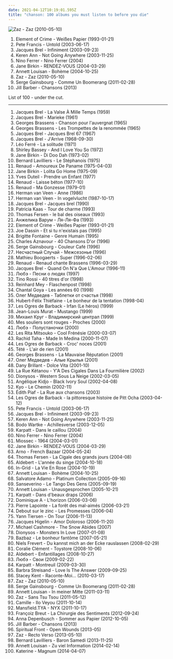 ```yaml
---
date: 2021-04-12T10:19:01.595Z
title: "chanson: 100 albums you must listen to before you die"
---
```

![Zaz - Zaz (2010-05-10)](http://coverartarchive.org/release/9703802c-0108-40fb-865c-0bbf17960c98/6816205914-500.jpg "Zaz - Zaz (2010-05-10)")
<ol class="albums">
<li data-cover="http://coverartarchive.org/release/09f42d29-00db-4383-ae25-887d359a69de/13141411398-500.jpg" data-tags="german" role="button">Element of Crime - Weißes Papier (1993-01-21)</li>
<li data-cover="https://img.discogs.com/wJbOf-gWcNiqZ8DWYKZ905Qap1o=/fit-in/419x419/filters:strip_icc():format(jpeg):mode_rgb():quality(90)/discogs-images/R-4902343-1378929554-8162.jpeg.jpg" data-tags="chanson, chill, progressive rock" role="button">Pete Francis - Untold (2003-06-17)</li>
<li data-cover="http://coverartarchive.org/release/93eae62d-ebed-444a-9b08-445bb4a843db/16354177755-500.jpg" data-tags="chanson, chanson française, jacques brel" role="button">Jacques Brel - Infiniment (2003-09-23)</li>
<li data-cover="https://img.discogs.com/krZc4oV8ormEt0DY_XKT1-w2-ls=/fit-in/600x600/filters:strip_icc():format(jpeg):mode_rgb():quality(90)/discogs-images/R-1132866-1194713551.jpeg.jpg" data-tags="french" role="button">Keren Ann - Not Going Anywhere (2003-11-25)</li>
<li data-cover="https://img.discogs.com/95qltZWYT3KzLqO9Ybk6XuEmDvQ=/fit-in/600x529/filters:strip_icc():format(jpeg):mode_rgb():quality(90)/discogs-images/R-2431321-1485412944-8601.jpeg.jpg" data-tags="french, chanson" role="button">Nino Ferrer - Nino Ferrer (2004)</li>
<li data-cover="http://coverartarchive.org/release/8ae59a90-6a70-3305-a527-6b8bfb1c39bd/8464425666-500.jpg" data-tags="french" role="button">Jane Birkin - RENDEZ-VOUS (2004-03-29)</li>
<li data-cover="https://img.discogs.com/jz0cMkSUyRRsVV2szdP4oiG9y44=/fit-in/280x280/filters:strip_icc():format(jpeg):mode_rgb():quality(90)/discogs-images/R-8826647-1469599034-9160.jpeg.jpg" data-tags="chanson, pop" role="button">Annett Louisan - Bohème (2004-10-25)</li>
<li data-cover="http://coverartarchive.org/release/9703802c-0108-40fb-865c-0bbf17960c98/6816205914-500.jpg" data-tags="jazz, chanson" role="button">Zaz - Zaz (2010-05-10)</li>
<li data-cover="http://coverartarchive.org/release/9d180907-3332-43f5-a1c8-0a5ebef4a08e/8250314333-500.jpg" data-tags="chanson, egresgruobsniag" role="button">Serge Gainsbourg - Comme Un Boomerang (2011-02-28)</li>
<li data-cover="http://coverartarchive.org/release/06f0a6c1-2f4d-4989-9dab-37ec9c77335c/5788985602-500.jpg" data-tags="chanson, pop, easy listening" role="button">Jill Barber - Chansons (2013)</li>
</ol>
List of 100 - under the cut.
<!-- more -->

_________________

<ol class="albums">
<li data-cover="http://coverartarchive.org/release/bdd8d625-76de-39eb-8b19-9401c974a564/27820133528-500.jpg" data-tags="chanson" role="button">
Jacques Brel - La Valse À Mille Temps (1959)
</li>
<li data-cover="http://coverartarchive.org/release/575437e9-632a-4af3-8554-d09c373a91e1/27835390087-500.jpg" data-tags="chanson, brel, l3a1e5da4n15l1" role="button">
Jacques Brel - Marieke (1961)
</li>
<li data-cover="https://img.discogs.com/rH34ssZPsumGBEO2d_F0xAn1wmw=/fit-in/170x168/filters:strip_icc():format(jpeg):mode_rgb():quality(90)/discogs-images/R-5810727-1403352580-5129.jpeg.jpg" data-tags="chanson, chanson française, georges brassens, rive gauche, brassens metal" role="button">
Georges Brassens - Chanson pour l'auvergnat (1965)
</li>
<li data-cover="https://img.discogs.com/6jervz-6OOpoTtsb80o2xOd55oM=/fit-in/600x600/filters:strip_icc():format(jpeg):mode_rgb():quality(90)/discogs-images/R-17038674-1611270674-1560.jpeg.jpg" data-tags="chanson, singer-songwriter" role="button">
Georges Brassens - Les Trompettes de la renommée (1965)
</li>
<li data-cover="http://coverartarchive.org/release/cc47ee20-d80c-44b2-a7a2-be977d5ffee1/20376528344-500.jpg" data-tags="chanson, chanson française, jacques brel, brel, gammarec, freepurp1e, rive gauche, l3a1e5da4n15l1" role="button">
Jacques Brel - Jacques Brel 67 (1967)
</li>
<li data-cover="https://img.discogs.com/SP5RppUPQU21e890UgovbLzriw8=/fit-in/600x598/filters:strip_icc():format(jpeg):mode_rgb():quality(90)/discogs-images/R-2735579-1456699455-5992.jpeg.jpg" data-tags="jacques brel" role="button">
Jacques Brel - J'Arrive (1968-09-30)
</li>
<li data-cover="http://coverartarchive.org/release/70c4d33d-ba91-40ef-8f91-0b514525655f/3808800895-500.jpg" data-tags="chanson, 70s, chanson française, anarchiste, electrophone, free palestine, la solitude, la paix des chiens, metamec" role="button">
Léo Ferré - La solitude (1971)
</li>
<li data-cover="http://coverartarchive.org/release/f788e429-643c-48e1-8b3a-c0ccd2953008/6691380021-500.jpg" data-tags="chanson, jazz, soul, female vocalists, oldies, dirty dancing, favorite female singers, discovered in 2015, dame shirley bassey" role="button">
Shirley Bassey - And I Love You So (1972)
</li>
<li data-cover="https://via.placeholder.com/450" data-tags="chanson, la la la la, actrices, birkin" role="button">
Jane Birkin - Di Doo Dah (1973-02)
</li>
<li data-cover="https://img.discogs.com/EIJMRBVTwdiYEZKT8-4TWx9zCYc=/fit-in/600x600/filters:strip_icc():format(jpeg):mode_rgb():quality(90)/discogs-images/R-2194221-1286710291.jpeg.jpg" data-tags="chanson" role="button">
Bernard Lavilliers - Le Stéphanois (1975)
</li>
<li data-cover="http://coverartarchive.org/release/57ec09a4-4e5c-3669-a8f2-14298857f736/2842971962-500.jpg" data-tags="chanson" role="button">
Renaud - Amoureux De Paname (1975-04-03)
</li>
<li data-cover="https://img.discogs.com/raRF4sP6jp8TmhQm700zS41snIw=/fit-in/600x585/filters:strip_icc():format(jpeg):mode_rgb():quality(90)/discogs-images/R-11156092-1510919322-1762.jpeg.jpg" data-tags="chanson, actrices, birkin" role="button">
Jane Birkin - Lolita Go Home (1975-09)
</li>
<li data-cover="https://img.discogs.com/cfc9e7fd50d7c9c08931869b95f6849a01d0635d/images/spacer.gif" data-tags="french, chanson, 70s, oldies, male vocalists, mes chansons, auteur-compositeur-interprete" role="button">
Yves Duteil - Prendre un Enfant (1977)
</li>
<li data-cover="http://coverartarchive.org/release/46918556-1585-464c-b5d5-94dc58918b9a/7257893718-500.jpg" data-tags="ma pomme" role="button">
Renaud - Laisse béton (1977-10)
</li>
<li data-cover="http://coverartarchive.org/release/7f5a1b9d-0ee4-4806-8595-78c2964fb06d/24395058013-500.jpg" data-tags="chanson, 70s, ma pomme" role="button">
Renaud - Ma Gonzesse (1979-01)
</li>
<li data-cover="http://coverartarchive.org/release/e3f39cd4-b7f0-3086-802d-af4c8637b82a/27698637148-500.jpg" data-tags="chanson, van veen" role="button">
Herman van Veen - Anne (1986)
</li>
<li data-cover="http://coverartarchive.org/release/7edf8023-6e17-43d2-b37f-4640fbdde0be/5977019256-500.jpg" data-tags="nederlandstalig" role="button">
Herman van Veen - In vogelvlucht (1987-10-17)
</li>
<li data-cover="http://coverartarchive.org/release/5f6135e3-87d9-4ec0-8f92-9e4c2cb4122a/25297815184-500.jpg" data-tags="french, jbrel, chanson populaire francaise" role="button">
Jacques Brel - Jacques brel (1990)
</li>
<li data-cover="http://coverartarchive.org/release/04d5b9a2-356a-44ee-b13a-d42650ab42ad/6743084169-500.jpg" data-tags="french, chanson, francais, kaas, albums i own digitally, favourite live albums" role="button">
Patricia Kaas - Tour de charme (1993)
</li>
<li data-cover="http://coverartarchive.org/release/490ff7a6-10e2-4129-9671-423eae5b20ab/3840485202-500.jpg" data-tags="french, chanson, nouvelle scene francaise, francophone, ma rencontre, ffff" role="button">
Thomas Fersen - le bal des oiseaux (1993)
</li>
<li data-cover="http://coverartarchive.org/release/281b1aff-b513-4ebc-92c7-88ef85088307/24733198232-500.jpg" data-tags="chanson, jazz, pop" role="button">
Анжелика Варум - Ля-Ля-Фа (1993)
</li>
<li data-cover="http://coverartarchive.org/release/09f42d29-00db-4383-ae25-887d359a69de/13141411398-500.jpg" data-tags="german" role="button">
Element of Crime - Weißes Papier (1993-01-21)
</li>
<li data-cover="http://coverartarchive.org/release/cc0902f6-0460-4399-8998-dc49640c4b08/14392023169-500.jpg" data-tags="chanson, joe dassin, dassin" role="button">
Joe Dassin - Et si tu n'existais pas (1995)
</li>
<li data-cover="http://coverartarchive.org/release/13d6d50a-0fc8-44d6-b35b-4c4de9d8dcfe/1231306486-500.jpg" data-tags="chanson" role="button">
Brigitte Fontaine - Genre Humain (1995)
</li>
<li data-cover="https://img.discogs.com/NNew5ZmFL1mXtjWGoBCskG96_AM=/fit-in/500x478/filters:strip_icc():format(jpeg):mode_rgb():quality(90)/discogs-images/R-3761977-1354167860-2973.jpeg.jpg" data-tags="aznavour" role="button">
Charles Aznavour - 40 Chansons D'or (1996)
</li>
<li data-cover="http://coverartarchive.org/release/baa8b45f-550e-4e73-80c1-bad26a613c6c/15213601775-500.jpg" data-tags="french, chanson, serge gainsbourg" role="button">
Serge Gainsbourg - Couleur Café (1996)
</li>
<li data-cover="https://img.discogs.com/Q3a0ki0sIX1uv3u7pXWaTklKq7g=/fit-in/600x608/filters:strip_icc():format(jpeg):mode_rgb():quality(90)/discogs-images/R-5097577-1384416689-9419.jpeg.jpg" data-tags="chanson, russian" role="button">
Несчастный Случай - Межсезонье (1996)
</li>
<li data-cover="http://coverartarchive.org/release/59418ea6-55c2-43ff-9d9a-107cf9aa32b4/1460840188-500.jpg" data-tags="french, chanson, acoustic, selection france" role="button">
Mathieu Boogaerts - Super (1996-02-06)
</li>
<li data-cover="http://coverartarchive.org/release/6f8276dd-108b-44de-b352-663ef1e43f80/1157715142-500.jpg" data-tags="french, chanson, compadres recerdos, la calle visajosa" role="button">
Renaud - Renaud chante Brassens (1996-03-29)
</li>
<li data-cover="http://coverartarchive.org/release/64291360-153a-4d1d-8d6b-12e25f10ae22/14851466466-500.jpg" data-tags="chanson française, jacques brel" role="button">
Jacques Brel - Quand On N'a Que L'Amour (1996-11)
</li>
<li data-cover="http://coverartarchive.org/release/73e705c9-7d68-49bd-b72e-4bada7f42e9a/13178737648-500.jpg" data-tags="russian rock" role="button">
Любэ - Песни о людях (1997)
</li>
<li data-cover="https://img.discogs.com/Vr0a2zX4T-0ukVQ7RqkxZ9tYcyc=/fit-in/600x597/filters:strip_icc():format(jpeg):mode_rgb():quality(90)/discogs-images/R-15346432-1590082656-7092.jpeg.jpg" data-tags="chanson, tenor, tino rossi, mes chansons, f-w-f-label" role="button">
Tino Rossi - 40 titres d'or (1998)
</li>
<li data-cover="http://coverartarchive.org/release/f16ddf35-00ae-4512-9216-ff3786b6aea7/4146937326-500.jpg" data-tags="german, liedermacher, reinhard mey" role="button">
Reinhard Mey - Flaschenpost (1998)
</li>
<li data-cover="https://img.discogs.com/5VTFXGiAmSPHaXjz4RzG554EroE=/fit-in/600x603/filters:strip_icc():format(jpeg):mode_rgb():quality(90)/discogs-images/R-14017707-1566159314-3025.jpeg.jpg" data-tags="french, chanson, pop, 60s, female vocalist" role="button">
Chantal Goya - Les années 60 (1998)
</li>
<li data-cover="https://img.discogs.com/dxL8JKziRgkMUtNE6LHLdsFPBXg=/fit-in/200x200/filters:strip_icc():format(jpeg):mode_rgb():quality(90)/discogs-images/R-8226524-1457502429-8967.jpeg.jpg" data-tags="bard" role="button">
Олег Медведев - Таблетки от счастья (1998)
</li>
<li data-cover="http://coverartarchive.org/release/d87fe13a-6dae-42f7-b613-a297a7a3d49e/1230397309-500.jpg" data-tags="classic rock, french, chanson, rock, hard rock, singer-songwriter, blues, french rock, francais, incredible, rock francais, francaise, poésie, genial, french singer, politique, poesie, texte, thiefaine" role="button">
Hubert-Félix Thiéfaine - Le bonheur de la tentation (1998-04)
</li>
<li data-cover="http://coverartarchive.org/release/68ca7340-55e1-4a71-b3a1-e4b677944e2b/15149455960-500.jpg" data-tags="chanson, folk, l o d barback" role="button">
Les Ogres de Barback - Irfan (Le héros) (1999)
</li>
<li data-cover="http://coverartarchive.org/release/2b35db4f-0ed7-4d7e-8a54-48eaf45a281c/1269123885-500.jpg" data-tags="indie, chanson, jazz, experimental, female vocalists, jennifer charles, elysian fields, ailenrocfrancophone, ailenrocsleepy" role="button">
Jean-Louis Murat - Mustango (1999)
</li>
<li data-cover="https://via.placeholder.com/450" data-tags="chanson, atmospheric black metal, raw black metal, avant-garde black metal, true black metal, orthodox black metal, black shanson" role="button">
Михаил Круг - Владимирский централ (1999)
</li>
<li data-cover="http://coverartarchive.org/release/693e36c1-e706-43c7-8e86-5a1115e2ef69/15971215785-500.jpg" data-tags="french, chanson, canadian, traditionnel" role="button">
Mes souliers sont rouges - Proches (2000)
</li>
<li data-cover="http://coverartarchive.org/release/8273d57c-e6c9-4dff-8397-7b7b752c4a13/23878306479-500.jpg" data-tags="russian rock" role="button">
Любэ - Полустаночки (2000)
</li>
<li data-cover="http://coverartarchive.org/release/e25d36fa-3ae0-37d9-a996-bccfd5f81e8f/16144321238-500.jpg" data-tags="electronic, french, chanson, pop, rock, funk, female vocals, 2000s, from france" role="button">
Les Rita Mitsouko - Cool Frénésie (2000-03-07)
</li>
<li data-cover="https://img.discogs.com/w4kT0F7g6pvVXq5JgSbT45FnIx0=/fit-in/600x580/filters:strip_icc():format(jpeg):mode_rgb():quality(90)/discogs-images/R-5322294-1434983817-7716.jpeg.jpg" data-tags="rai, algeria" role="button">
Rachid Taha - Made In Medina (2000-11-07)
</li>
<li data-cover="http://coverartarchive.org/release/5be2190e-61c2-4b7f-be86-69ccbcb4c750/1650072779-500.jpg" data-tags="french, chanson, folk" role="button">
Les Ogres de Barback - Croc' noces (2001)
</li>
<li data-cover="http://coverartarchive.org/release/6bf1d515-460a-4e91-9b2f-12c5f8a6f7c6/1763285484-500.jpg" data-tags="french" role="button">
Tété - L'air de rien (2001)
</li>
<li data-cover="http://coverartarchive.org/release/ef7832c2-369c-40c3-a148-527e2b59c5b6/3496279385-500.jpg" data-tags="french" role="button">
Georges Brassens - La Mauvaise Réputation (2001)
</li>
<li data-cover="http://coverartarchive.org/release/ecdaeabd-1a1b-48de-bfe2-46c543741cc9/6401101112-500.jpg" data-tags="chanson, russian" role="button">
Олег Медведев - Алые Крылья (2001)
</li>
<li data-cover="http://coverartarchive.org/release/50305ad8-9c9f-4029-a5ab-e9fe178207f2/1529791276-500.jpg" data-tags="french, chanson, jazz, pop, vocal jazz, cosmopolitan soundtrack, danny brillant" role="button">
Dany Brillant - Dolce Vita (2001-10)
</li>
<li data-cover="http://coverartarchive.org/release/4d496e5b-3ab0-4fcb-9b79-2167342b3964/11049768874-500.jpg" data-tags="french" role="button">
La Rue Kétanou - Y'A Des Cigales Dans La Fourmilière (2002)
</li>
<li data-cover="https://img.discogs.com/k1jLdWdrhpUrV6LSIfwfLZOdpzU=/fit-in/600x600/filters:strip_icc():format(jpeg):mode_rgb():quality(90)/discogs-images/R-2980471-1600858402-1449.jpeg.jpg" data-tags="french, rock" role="button">
Dionysos - Western Sous La Neige (2002-03-05)
</li>
<li data-cover="https://via.placeholder.com/450" data-tags="african" role="button">
Angélique Kidjo - Black Ivory Soul (2002-04-08)
</li>
<li data-cover="http://coverartarchive.org/release/cb150add-fee7-4dc6-a725-030fe6e93ae4/1512679712-500.jpg" data-tags="rock" role="button">
Kyo - Le Chemin (2002-11)
</li>
<li data-cover="https://img.discogs.com/usaTNx_DU25qL0vvWM4M51m2GwU=/fit-in/600x602/filters:strip_icc():format(jpeg):mode_rgb():quality(90)/discogs-images/R-2581613-1540098465-5264.jpeg.jpg" data-tags="chanson, piaf" role="button">
Édith Piaf - La Rue aux chansons (2003)
</li>
<li data-cover="http://coverartarchive.org/release/c6b3c81d-ada9-4283-81d9-a8c49f5a9b40/1663793499-500.jpg" data-tags="french, chanson, folk" role="button">
Les Ogres de Barback - la pittoresque histoire de Pitt Ocha (2003-04-12)
</li>
<li data-cover="https://img.discogs.com/wJbOf-gWcNiqZ8DWYKZ905Qap1o=/fit-in/419x419/filters:strip_icc():format(jpeg):mode_rgb():quality(90)/discogs-images/R-4902343-1378929554-8162.jpeg.jpg" data-tags="chanson, chill, progressive rock" role="button">
Pete Francis - Untold (2003-06-17)
</li>
<li data-cover="http://coverartarchive.org/release/93eae62d-ebed-444a-9b08-445bb4a843db/16354177755-500.jpg" data-tags="chanson, chanson française, jacques brel" role="button">
Jacques Brel - Infiniment (2003-09-23)
</li>
<li data-cover="https://img.discogs.com/krZc4oV8ormEt0DY_XKT1-w2-ls=/fit-in/600x600/filters:strip_icc():format(jpeg):mode_rgb():quality(90)/discogs-images/R-1132866-1194713551.jpeg.jpg" data-tags="french" role="button">
Keren Ann - Not Going Anywhere (2003-11-25)
</li>
<li data-cover="http://coverartarchive.org/release/059b1891-02c9-4c79-acc0-e8008661bc94/27543867154-500.jpg" data-tags="comedy" role="button">
Bodo Wartke - Achillesverse (2003-12-05)
</li>
<li data-cover="http://coverartarchive.org/release/c8d6b5f0-ebb6-41f4-9964-1a1d73249ae5/1865340896-500.jpg" data-tags="chanson, stilnox-music" role="button">
Karpatt - Dans le caillou (2004)
</li>
<li data-cover="https://img.discogs.com/95qltZWYT3KzLqO9Ybk6XuEmDvQ=/fit-in/600x529/filters:strip_icc():format(jpeg):mode_rgb():quality(90)/discogs-images/R-2431321-1485412944-8601.jpeg.jpg" data-tags="french, chanson" role="button">
Nino Ferrer - Nino Ferrer (2004)
</li>
<li data-cover="http://coverartarchive.org/release/3194a7cc-fc92-3182-bd73-e1b23fa54ff9/3625624015-500.jpg" data-tags="french, chanson, pop, singer-songwriter, acoustic rock, francais, francophone, france, happiness, french happiness" role="button">
Miossec - 1964 (2004-03-01)
</li>
<li data-cover="http://coverartarchive.org/release/8ae59a90-6a70-3305-a527-6b8bfb1c39bd/8464425666-500.jpg" data-tags="french" role="button">
Jane Birkin - RENDEZ-VOUS (2004-03-29)
</li>
<li data-cover="https://img.discogs.com/L6ICDryClk0URGH0z0SmrXOk-r0=/fit-in/600x594/filters:strip_icc():format(jpeg):mode_rgb():quality(90)/discogs-images/R-2292644-1321703627.jpeg.jpg" data-tags="french, chanson, rock" role="button">
Arno - French Bazaar (2004-05-24)
</li>
<li data-cover="http://coverartarchive.org/release/a9fb8202-d777-4c6a-a663-9cef6274180f/3892804625-500.jpg" data-tags="chanson, nouvelle scene francaise, france, thomas" role="button">
Thomas Fersen - La Cigale des grands jours (2004-08)
</li>
<li data-cover="http://coverartarchive.org/release/0100297b-a4ed-4f55-9df2-3d7b6eb252b4/6331358259-500.jpg" data-tags="chanson, selection france" role="button">
Aldebert - L'année du singe (2004-10-18)
</li>
<li data-cover="https://img.discogs.com/xOHqBHNID-1O5p_YV9qNs1EpPTo=/fit-in/600x591/filters:strip_icc():format(jpeg):mode_rgb():quality(90)/discogs-images/R-2386644-1281023997.jpeg.jpg" data-tags="french" role="button">
In-Grid - La Vie En Rose (2004-10-19)
</li>
<li data-cover="https://img.discogs.com/jz0cMkSUyRRsVV2szdP4oiG9y44=/fit-in/280x280/filters:strip_icc():format(jpeg):mode_rgb():quality(90)/discogs-images/R-8826647-1469599034-9160.jpeg.jpg" data-tags="chanson, pop" role="button">
Annett Louisan - Bohème (2004-10-25)
</li>
<li data-cover="http://coverartarchive.org/release/9790d3f9-1742-470c-b879-52506e550593/2033362036-500.jpg" data-tags="chanson" role="button">
Salvatore Adamo - Platinum Collection (2005-09-16)
</li>
<li data-cover="http://coverartarchive.org/release/6f209516-cdaf-3108-ae48-1e05e34341fb/21811830878-500.jpg" data-tags="french" role="button">
Sanseverino - Le Tango Des Gens (2005-09-19)
</li>
<li data-cover="http://coverartarchive.org/release/b24c7774-9345-4373-8155-4556d321e412/20586983149-500.jpg" data-tags="german" role="button">
Annett Louisan - Unausgesprochen (2005-10-21)
</li>
<li data-cover="http://coverartarchive.org/release/3c2b893f-e2da-459e-8028-44c1cfdba63b/1865303681-500.jpg" data-tags="chanson, gypsy jazz" role="button">
Karpatt - Dans d'beaux draps (2006)
</li>
<li data-cover="http://coverartarchive.org/release/a9cf7755-d07f-4e88-8c8a-49eae5b5758c/6019931471-500.jpg" data-tags="chanson, original" role="button">
Dominique A - L'horizon (2006-03-06)
</li>
<li data-cover="http://coverartarchive.org/release/df8bf6ff-9d19-4a93-9ab4-71bbb6ef5530/3197414830-500.jpg" data-tags="chanson, pop, male vocalists, quebecois" role="button">
Pierre Lapointe - La forêt des mal-aimés (2006-03-21)
</li>
<li data-cover="http://coverartarchive.org/release/a14ec3b0-2177-4909-b653-be66d3cd7382/15817996722-500.jpg" data-tags="french" role="button">
Debout sur le zinc - Les Promesses (2006-04)
</li>
<li data-cover="http://coverartarchive.org/release/7e441bb4-dd36-4191-9eb0-6001fdcb098d/14024298903-500.jpg" data-tags="french, rock" role="button">
Yann Tiersen - On Tour (2006-11-13)
</li>
<li data-cover="http://coverartarchive.org/release/67876aa5-3b80-4076-a32c-744032e0514f/1242816637-500.jpg" data-tags="chanson" role="button">
Jacques Higelin - Amor Doloroso (2006-11-20)
</li>
<li data-cover="http://coverartarchive.org/release/3b3ee7b7-a91e-4b70-bcc2-2669d1bf013d/16302212379-500.jpg" data-tags="classical, singer-songwriter" role="button">
Michael Cashmore - The Snow Abides (2007)
</li>
<li data-cover="http://coverartarchive.org/release/dc4d4a96-ce43-4943-b842-fa2fd8f056eb/3296666852-500.jpg" data-tags="french" role="button">
Dionysos - Monsters In Love (2007-01-08)
</li>
<li data-cover="http://coverartarchive.org/release/6e1253ab-23c4-4600-bd9c-b81818d9f895/3261892949-500.jpg" data-tags="chanson, bazbaz" role="button">
Bazbaz - Le bonheur fantôme (2007-05-21)
</li>
<li data-cover="http://coverartarchive.org/release/b3d81e5c-a8ed-4af5-aa28-a08ae1511f5d/27360063060-500.jpg" data-tags="deutsch" role="button">
Niels Frevert - Du kannst mich an der Ecke rauslassen (2008-02-29)
</li>
<li data-cover="https://img.discogs.com/vvZ_2nXOJvxlzyuM-JddiSeUHMg=/fit-in/400x400/filters:strip_icc():format(jpeg):mode_rgb():quality(90)/discogs-images/R-1517158-1225498933.jpeg.jpg" data-tags="french pop, chanson francais" role="button">
Coralie Clément - Toystore (2008-10-06)
</li>
<li data-cover="https://img.discogs.com/bMMrTEX7Kn2smMvWu5R-7QgSWQE=/fit-in/400x413/filters:strip_icc():format(jpeg):mode_rgb():quality(90)/discogs-images/R-3626343-1338064854-1696.jpeg.jpg" data-tags="chanson" role="button">
Aldebert - Enfantillages (2008-10-27)
</li>
<li data-cover="http://coverartarchive.org/release/5ba170da-613b-49f2-8472-dd54372200ae/15306545418-500.jpg" data-tags="chanson, pop, pop rock, soft rock, russian rock, ballads, russian chanson" role="button">
Любэ - Свои (2009-02-22)
</li>
<li data-cover="https://img.discogs.com/nS8OpdvT-gAEKJHkNLtIB_0p_3I=/fit-in/500x427/filters:strip_icc():format(jpeg):mode_rgb():quality(90)/discogs-images/R-3304723-1324909151.jpeg.jpg" data-tags="french, chanson, gypsy jazz, nouvelle scene francaise, baguette musicale" role="button">
Karpatt - Montreuil (2009-03-30)
</li>
<li data-cover="http://coverartarchive.org/release/003dad6c-43d5-39ea-8d23-009d3eca6920/12611756531-500.jpg" data-tags="jazz, blues" role="button">
Barbra Streisand - Love Is The Answer (2009-09-25)
</li>
<li data-cover="http://coverartarchive.org/release/4b87c3cc-4223-487d-aecf-f77d3d86f211/7728504152-500.jpg" data-tags="vocal jazz" role="button">
Stacey Kent - Raconte-Moi... (2010-03-17)
</li>
<li data-cover="http://coverartarchive.org/release/9703802c-0108-40fb-865c-0bbf17960c98/6816205914-500.jpg" data-tags="jazz, chanson" role="button">
Zaz - Zaz (2010-05-10)
</li>
<li data-cover="http://coverartarchive.org/release/9d180907-3332-43f5-a1c8-0a5ebef4a08e/8250314333-500.jpg" data-tags="chanson, egresgruobsniag" role="button">
Serge Gainsbourg - Comme Un Boomerang (2011-02-28)
</li>
<li data-cover="http://coverartarchive.org/release/49f7df43-38ca-495a-a2cf-3c6a0615dc18/15319892035-500.jpg" data-tags="pop, german, chanson" role="button">
Annett Louisan - In meiner Mitte (2011-03-11)
</li>
<li data-cover="http://coverartarchive.org/release/2f7b3fa4-d8f0-4795-9ff3-3cc92dca64b5/12974563622-500.jpg" data-tags="chanson, jazz, france music" role="button">
Zaz - Sans Tsu Tsou (2011-05-12)
</li>
<li data-cover="http://coverartarchive.org/release/2bf3a427-a49f-45c5-9cee-3a9f5fd91dc3/1633140850-500.jpg" data-tags="french" role="button">
Camille - Ilo Veyou (2011-10-14)
</li>
<li data-cover="https://img.discogs.com/4ikvBTEsUjS6LpDjvcmnU6s74OQ=/fit-in/444x460/filters:strip_icc():format(jpeg):mode_rgb():quality(90)/discogs-images/R-3255078-1322563927.jpeg.jpg" data-tags="avantgarde pop, clinically romantic" role="button">
Mansfield.TYA - NYX (2011-10-17)
</li>
<li data-cover="http://coverartarchive.org/release/7bd60e4e-d5db-48c2-8913-b0362af521ae/3045677086-500.jpg" data-tags="indie, chanson, pop, indie pop, brussel, nouvelle scène française" role="button">
Françoiz Breut - La Chirurgie des Sentiments (2012-09-24)
</li>
<li data-cover="https://img.discogs.com/FVqAe0hRMid4vaRM4mkamsPBjHA=/fit-in/600x591/filters:strip_icc():format(jpeg):mode_rgb():quality(90)/discogs-images/R-3979585-1368352207-3351.jpeg.jpg" data-tags="chanson, singer-songwriter, german, anna" role="button">
Anna Depenbusch - Sommer aus Papier (2012-10-05)
</li>
<li data-cover="http://coverartarchive.org/release/06f0a6c1-2f4d-4989-9dab-37ec9c77335c/5788985602-500.jpg" data-tags="chanson, pop, easy listening" role="button">
Jill Barber - Chansons (2013)
</li>
<li data-cover="http://coverartarchive.org/release/667ba60d-5972-4a13-8c0c-071a6849a186/6227453720-500.jpg" data-tags="neofolk" role="button">
Spiritual Front - Open Wounds (2013-05)
</li>
<li data-cover="http://coverartarchive.org/release/df9faff1-73c8-4446-a231-81760b634c9d/22396315891-500.jpg" data-tags="french, jazz" role="button">
Zaz - Recto Verso (2013-05-10)
</li>
<li data-cover="http://coverartarchive.org/release/80e531c0-0a50-4b58-9c81-d4c1d46aafda/12836871070-500.jpg" data-tags="chanson, french pop" role="button">
Bernard Lavilliers - Baron Samedi (2013-11-25)
</li>
<li data-cover="https://img.discogs.com/1vhsdfAhblItuzEcbPYNHSnwXZo=/fit-in/600x600/filters:strip_icc():format(jpeg):mode_rgb():quality(90)/discogs-images/R-6577369-1422428989-3730.jpeg.jpg" data-tags="german, chanson, pop" role="button">
Annett Louisan - Zu viel Information (2014-02-14)
</li>
<li data-cover="http://coverartarchive.org/release/d0c53f30-b982-42a0-96f6-15f98ab8de4c/7227423687-500.jpg" data-tags="french, chanson, pop, alternative" role="button">
Katerine - Magnum (2014-04-07)
</li>
</ol>